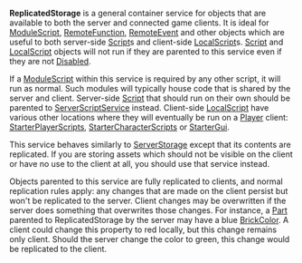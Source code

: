 **ReplicatedStorage** is a general container service for objects that are
available to both the server and connected game clients. It is ideal for
[ModuleScript](https://create.roblox.com/docs/reference/engine/classes/ModuleScript), [RemoteFunction](https://create.roblox.com/docs/reference/engine/classes/RemoteFunction), [RemoteEvent](https://create.roblox.com/docs/reference/engine/classes/RemoteEvent) and other objects which are
useful to both server-side [Script](https://create.roblox.com/docs/reference/engine/classes/Script)s and client-side [LocalScript](https://create.roblox.com/docs/reference/engine/classes/LocalScript)s. [Script](https://create.roblox.com/docs/reference/engine/classes/Script)
and [LocalScript](https://create.roblox.com/docs/reference/engine/classes/LocalScript) objects will not run if they are parented to this service
even if they are not [Disabled](https://create.roblox.com/docs/reference/engine/classes/BaseScript#Disabled).

If a [ModuleScript](https://create.roblox.com/docs/reference/engine/classes/ModuleScript) within this service is required by any other script, it
will run as normal. Such modules will typically house code that is shared by
the server and client. Server-side [Script](https://create.roblox.com/docs/reference/engine/classes/Script) that should run on their own
should be parented to [ServerScriptService](https://create.roblox.com/docs/reference/engine/classes/ServerScriptService) instead. Client-side [LocalScript](https://create.roblox.com/docs/reference/engine/classes/LocalScript)
have various other locations where they will eventually be run on a [Player](https://create.roblox.com/docs/reference/engine/classes/Player)
client: [StarterPlayerScripts](https://create.roblox.com/docs/reference/engine/classes/StarterPlayerScripts), [StarterCharacterScripts](https://create.roblox.com/docs/reference/engine/classes/StarterCharacterScripts) or [StarterGui](https://create.roblox.com/docs/reference/engine/classes/StarterGui).

This service behaves similarly to [ServerStorage](https://create.roblox.com/docs/reference/engine/classes/ServerStorage) except that its contents are
replicated. If you are storing assets which should not be visible on the
client or have no use to the client at all, you should use that service
instead.

Objects parented to this service are fully replicated to clients, and normal
replication rules apply: any changes that are made on the client persist but
won't be replicated to the server. Client changes may be overwritten if the
server does something that overwrites those changes. For instance, a [Part](https://create.roblox.com/docs/reference/engine/classes/Part)
parented to ReplicatedStorage by the server may have a blue
[BrickColor](https://create.roblox.com/docs/reference/engine/classes/BasePart#BrickColor). A client could change this property to red
locally, but this change remains only client. Should the server change the
color to green, this change would be replicated to the client.